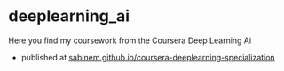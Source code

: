 # deeplearning_ai
Here you find my coursework from the Coursera Deep Learning Ai

- published at [sabinem.github.io/coursera-deeplearning-specialization](https://sabinem.github.io/coursera-deeplearning)
